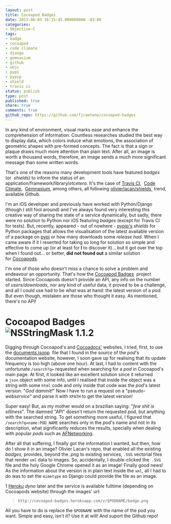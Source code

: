 ```yaml
---
layout: post
title: Cocoapod Badges
date: 2013-06-03 16:15:45.000000000 -03:00
categories:
- Objective-C
tags:
- badge
- cocoapod
- code climate
- django
- gemnasium
- github
- objc
- pypi
- pypip
- shield
- travis ci
status: publish
type: post
published: true
share: true
comments: true
github_repo: https://github.com/fjcaetano/cocoapod-badges
---
```


In any kind of environment, visual marks ease and enhance the comprehension of
information. Countless researches studied the best way to display data, which
colors induce what emotions, the association of geometric shapes with pre-formed
concepts. The fact is that a sign or plaque draws much more attention than plain
text. After all, an image is worth a thousand words, therefore, an image sends a
much more significant message than some written words.

That's one of the reasons many development tools have featured *badges* (or 
*shields)* to inform the status of an application/framework/library/*etcetera*.
It's the case of [Travis CI](http://about.travis-ci.org/docs/user/status-images/), 
[Code Climate](https://codeclimate.com/changelog/510d4fde56b102523a0004bf), 
[Gemnasium](http://blog.tech-angels.com/post/43141047457/gemnasium-v3-aka-gemnasium),
among others, all following [olivierlacan/shields`](https://github.com/olivierlacan/shields)
trend, available Github.

I'm an iOS developer and previously have worked with Python/Django (though I
still fool around) and I've always found very interesting this creative way of
sharing the state of a service dynamically, but sadly, there were no solution to
Python nor iOS featuring *badges* (except for Travis CI for tests). But,
recently, appeared - out of nowhere - [pypip's](https://pypip.in/) *shields* for
Python packages that allows the visualisation of the latest available version of
a package on [pypi](http://pypi.python.org) or how many downloads some *release
*had*.* When I came aware if it I resented for taking so long for solution so
simple and effective to come up (or at least for **I** to discover it)... but it
got over the top when I found out... or better, **did not found out** a similar
solution for [Cocoapods](http://cocoapods.org).

I'm one of those who doesn't miss a chance to solve a problem and endeavour an
opportunity. That's how the [Cocoapod Badges](http://fjcaetano.github.io/cocoapod-badges/) 
project started. Since Cocoapods doesn't provide an API, any info on the number
of *users/downloads*, nor any kind of useful data, it proved to be a challenge,
and all I could use had to be what was at hand: the latest version of a *pod*.
But even though, mistaken are those who thought it easy. As mentioned, there's
no API!

# Cocoapod Badges ![NSStringMask 1.1.2](https://cocoapod-badges.herokuapp.com/v/NSStringMask/badge.png)

Digging through Cocoapod's and [Cocoadocs'](http://cocoadocs.org) websites, I
tried, first, to use the [documents.jsonp](http://cocoadocs.org/documents.jsonp) 
file that I found in the *source* of the *pod*'s documentation website, however,
I soon gave up for realising that its update frequency is too high (above one
hour). At last, I had to content with the unfortunate `/search?q=` requested
when searching for a *pod* in Cocoapod's main page. At first, it looked like an
excellent solution since it returned a `json` object with some info, until I
realised that inside the object was a string with some `html` code and only
inside that code was the *pod*'s latest version. "*God dammit!*" Now I have to
run a request on a "pseudo-*webservice*" and parse it with `XPATH` to get the
latest version!

Super easy! But, as my mother would on a brazilian saying: "*few shit is
silliness*". The damned "API" doesn't return the requested *pod*, but anything
with the searched string. To get something more useful, I figured that 
`/search?q=name:POD_NAME` searches only in the *pod*'s name and not in its
description, what significantly reduces the results, specially when dealing with
popular *pods* such as [AFNetworking](http://afnetworking.github.io/AFNetworking/index.html).

After all that suffering, I finally got the information I wanted, but then, how
do I show it in an image? Olivier Lacan's repo, that enabled all the existing 
*badges,* provides, beyond the *.png* to existing services, `.SVG` vectorial
files that render `xml` data to images. So, accidentally, I double-clicked the 
`.SVG` file and the holy Google Chrome opened it as an image! Finally good news!
As the information about the version is in plain text inside the `xml`, all I
had to do was to set the `mimetype` so Django could provide the file as an image.

1 [Heroku](http://heroku.com) *dyno* later and the service is available fulltime
(depending on Cocoapods website) through the images' url:

> `http://cocoapod-badges.herokuapp.com/v/$PODNAME/badge.png`

All you have to do is replace the `$PODNAME` with the name of the pod you want.
Simple and easy, isn't it? Use it at will! And suport the Github repo!
